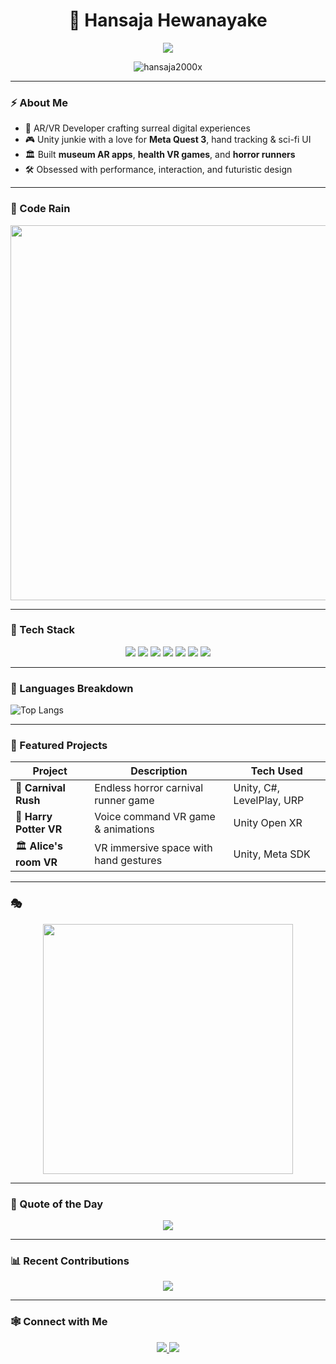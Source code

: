 <h1 align="center">🚀 Hansaja Hewanayake</h1>

<p align="center">
  <img src="https://readme-typing-svg.herokuapp.com?color=00FFFF&size=24&center=true&vCenter=true&lines=Welcome+to+the+Neon+Grid;AR/VR+Cyber+Architect;Game+Designer;Unity+Netrunner+%F0%9F%9A%80" />
</p>

<p align="center">
  <img src="https://komarev.com/ghpvc/?username=hansaja2000x&label=👁️‍🗨️+Profile+visitors&color=FF00FF&style=flat-square" alt="hansaja2000x" />
</p>

---

### ⚡ About Me

- 🧠 AR/VR Developer crafting surreal digital experiences  
- 🎮 Unity junkie with a love for **Meta Quest 3**, hand tracking & sci-fi UI  
- 🏛️ Built **museum AR apps**, **health VR games**, and **horror runners**  
- 🛠️ Obsessed with performance, interaction, and futuristic design  

---

### 🧬 Code Rain

<p align="center">
  <img src="https://media.giphy.com/media/WoD6JZnwap6s8/giphy.gif" width="600"/>
</p>

---

### 🧰 Tech Stack

<p align="center">
  <img src="https://img.shields.io/badge/Unity-000000?style=for-the-badge&logo=unity&logoColor=00ffff" />
  <img src="https://img.shields.io/badge/C%23-000000?style=for-the-badge&logo=c-sharp&logoColor=00ffff" />
  <img src="https://img.shields.io/badge/ARKit-000000?style=for-the-badge&logo=apple&logoColor=00ffff" />
  <img src="https://img.shields.io/badge/Meta%20Quest-000000?style=for-the-badge&logo=oculus&logoColor=00ffff" />
  <img src="https://img.shields.io/badge/SQLite-000000?style=for-the-badge&logo=sqlite&logoColor=00ffff" />
  <img src="https://img.shields.io/badge/Firebase-000000?style=for-the-badge&logo=firebase&logoColor=00ffff" />
  <img src="https://img.shields.io/badge/Photon-000000?style=for-the-badge&logo=cloudflare&logoColor=00ffff" />
</p>

---

### 🧪 Languages Breakdown

![Top Langs](https://github-readme-stats.vercel.app/api/top-langs/?username=hansaja2000x&layout=compact&theme=tokyonight)

---

### 🧵 Featured Projects

| Project | Description | Tech Used |
|--------|-------------|-----------|
| 🎡 **Carnival Rush** | Endless horror carnival runner game | Unity, C#, LevelPlay, URP |
| 🧠 **Harry Potter VR** | Voice command VR game & animations | Unity Open XR |
| 🏛️ **Alice's room VR** | VR immersive space with hand gestures | Unity, Meta SDK |

---

### 🎭 

<p align="center">
  <img src="https://media.giphy.com/media/po9RznauAcPrHS7oVw/giphy.gif" width="400" />
</p>

---

### 📜 Quote of the Day

<p align="center">
  <img src="https://quotes-github-readme.vercel.app/api?type=horizontal&theme=radical" />
</p>

---

### 📊 Recent Contributions

<p align="center">
  <img src="https://github-readme-streak-stats.herokuapp.com/?user=hansaja2000x&theme=tokyonight&date_format=M%20j%5B%2C%20Y%5D&hide_border=true&fire=00ffff&ring=00ffff&currStreakLabel=00ffff" />
</p>


---

### 🕸️ Connect with Me

<p align="center">
  <a href="https://www.linkedin.com/in/hansaja-hewanayake/" target="_blank">
    <img src="https://img.shields.io/badge/LinkedIn-000000?style=for-the-badge&logo=linkedin&logoColor=00ffff"/>
  </a>
  <a href="mailto:hewanayakehansaja@gmail.com">
    <img src="https://img.shields.io/badge/Gmail-000000?style=for-the-badge&logo=gmail&logoColor=00ffff"/>
  </a>
</p>
